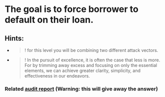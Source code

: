 # The goal is to force borrower to default on their loan. 

## Hints: 
- >! for this level you will be combining two different attack vectors. 
- >! In the pursuit of excellence, it is often the case that less is more. For by trimming away excess and focusing on only the essential elements, we can achieve greater clarity, simplicity, and effectiveness in our endeavors.


### Related [audit report](https://github.com/devNamedKiki/Audits/blob/main/Contests/002-m.md) (Warning: this will give away the answer)